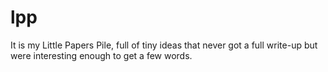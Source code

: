 # lpp
It is my Little Papers Pile, full of tiny ideas that never got a full write-up but were interesting enough to get a few words.
